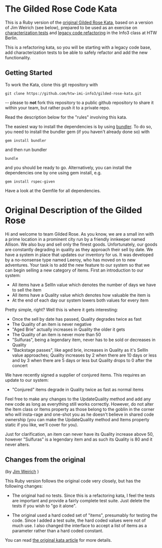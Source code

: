 
# The Gilded Rose Code Kata

This is a Ruby version of the [original Gilded Rose Kata](http://iamnotmyself.com/2011/02/13/refactor-this-the-gilded-rose-kata/), based on a version of Jim Weirich (see below),
prepared to be used as an exercise on [characterization tests](http://bkleinen.github.io/ws2013/info3/labs/lab-09.html) and [legacy code refactoring](http://bkleinen.github.io/ws2013/info3/labs/lab-10.html) in the Info3 class at HTW Berlin.

This is a refactoring kata, so you will be starting with a legacy
code base, add characterization tests to be able to safely refactor and add the new functionality.

## Getting Started

To work the Kata, clone this git repository with

    git clone https://github.com/htw-imi-info3/gilded-rose-kata.git

-- please to **not** fork this repository to a public github repository to share it
within your team, but rather push it to a private repo.

Read the description below for the "rules" involving this kata.

The easiest way to install the dependencies is by using [bundler](http://bundler.io/). To do so, you need to install the bundler gem (if you haven't already done so) with

    gem install bundler

and then run bundler

    bundle

and you should be ready to go. Alternatively, you can install the dependencies one by one using gem install, e.g.

    gem install rspec-given

Have a look at the Gemfile for all dependencies.

# Original Description of the Gilded Rose

Hi and welcome to team Gilded Rose. As you know, we are a small inn
with a prime location in a prominent city run by a friendly innkeeper
named Allison. We also buy and sell only the finest
goods. Unfortunately, our goods are constantly degrading in quality as
they approach their sell by date. We have a system in place that
updates our inventory for us. It was developed by a no-nonsense type
named Leeroy, who has moved on to new adventures. Your task is to add
the new feature to our system so that we can begin selling a new
category of items. First an introduction to our system:

- All items have a SellIn value which denotes the number of days we
  have to sell the item
- All items have a Quality value which denotes how valuable the item
  is
- At the end of each day our system lowers both values for every item

Pretty simple, right? Well this is where it gets interesting:

  - Once the sell by date has passed, Quality degrades twice as fast
  - The Quality of an item is never negative
  - "Aged Brie" actually increases in Quality the older it gets
  - The Quality of an item is never more than 50
  - "Sulfuras", being a legendary item, never has to be sold or
    decreases in Quality
  - "Backstage passes", like aged brie, increases in Quality as it's
    SellIn value approaches; Quality increases by 2 when there are 10
    days or less and by 3 when there are 5 days or less but Quality
    drops to 0 after the concert

We have recently signed a supplier of conjured items. This requires an update to our system:

- "Conjured" items degrade in Quality twice as fast as normal items

Feel free to make any changes to the UpdateQuality method and add any
new code as long as everything still works correctly. However, do not
alter the Item class or Items property as those belong to the goblin
in the corner who will insta-rage and one-shot you as he doesn't
believe in shared code ownership (you can make the UpdateQuality
method and Items property static if you like, we'll cover for
you).

Just for clarification, an item can never have its Quality increase
above 50, however "Sulfuras" is a legendary item and as such its
Quality is 80 and it never alters.

## Changes from the original

(by [Jim Weirich](https://github.com/jimweirich/gilded_rose_kata) )

This Ruby version follows the original code very closely, but has the
following changes:

* The original had no tests.  Since this is a refactoring kata, I feel
  the tests are important and provide a fairly complete test suite.
  Just delete the tests if you wish to "go it alone".

* The original used a hard coded set of "items", presumably for
  testing the code.  Since I added a test suite, the hard coded values
  were not of much use.  I also changed the interface to accept a list of
  items as a parameter rather than a hard coded constant.

You can read
[the original kata article](http://iamnotmyself.com/2011/02/13/refactor-this-the-gilded-rose-kata/) for more details.

